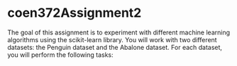 # coen372Assignment2
The goal of this assignment is to experiment with different machine learning algorithms using the scikit-learn library. You will work with two different datasets: the Penguin dataset and the Abalone dataset. For each dataset, you will perform the following tasks:
